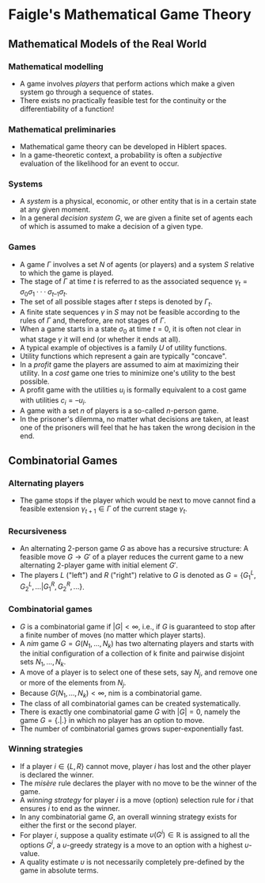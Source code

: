 # Faigle's Mathematical Game Theory

## Mathematical Models of the Real World

### Mathematical modelling

- A game involves *players* that perform actions which make a given system go through a sequence of states.
- There exists no practically feasible test for the continuity or the differentiability of a function!

### Mathematical preliminaries

-  Mathematical game theory can be developed in Hiblert spaces.
-  In a game-theoretic context, a probability is often a *subjective* evaluation of the likelihood for an event to occur.

### Systems

- A *system* is a physical, economic, or other entity that is in a certain state at any given moment.
- In a general *decision system* $G$, we are given a finite set of agents each of which is assumed to make a decision of a given type.

### Games

- A game $Γ$ involves a set $N$ of agents (or players) and a system $S$ relative to which the game is played.
- The stage of $Γ$ at time $t$ is referred to as the associated sequence $γ_t = σ_0 σ_1 ··· σ_{t–1} σ_t$.
- The set of all possible stages after $t$ steps is denoted by $Γ_t$.
- A finite state sequences $γ$ in $S$ may not be feasible according to the rules of $Γ$ and, therefore, are not stages of $Γ$.
- When a game starts in a state $σ_0$ at time $t = 0$, it is often not clear in what stage $γ$ it will end (or whether it ends at all).
- A typical example of objectives is a family $U$ of utility functions.
- Utility functions which represent a gain are typically "concave".
- In a *profit* game the players are assumed to aim at maximizing their utility. In a *cost* game one tries to minimize one's utility to the best possible.
- A profit game with the utilities $u_i$ is formally equivalent to a cost game with utilities $c_i = –u_i$.
- A game with a set $n$ of players is a so-called $n$-person game.
- In the prisoner's dilemma, no matter what decisions are taken, at least one of the prisoners will feel that he has taken the wrong decision in the end.

## Combinatorial Games

### Alternating players

- The game stops if the player which would be next to move cannot find a feasible extension $γ_{t+1} ∈ Γ$ of the current stage $γ_t$.

### Recursiveness

- An alternating 2-person game $G$ as above has a recursive structure: A feasible move $G → G'$ of a player reduces the current game to a new alternating 2-player game with initial element $G'$.
- The players $L$ ("left") and $R$ ("right") relative to $G$ is denoted as $G = \{G_1^L,G_2^L,...|G_1^R,G_2^R,...\}$.

### Combinatorial games

- $G$ is a combinatorial game if $|G| < \infty$, i.e., if $G$ is guaranteed to stop after a finite number of moves (no matter which player starts).
- A *nim* game $G = G(N_1,...,N_k)$ has two alternating players and starts with the initial configuration of a collection of k finite and pairwise disjoint sets $N_1,...,N_k$.
- A move of a player is to select one of these sets, say $N_j$, and remove one or more of the elements from $N_j$.
- Because $G(N_1,...,N_k) < \infty$, nim is a combinatorial game.
- The class of all combinatorial games can be created systematically.
- There is exactly one combinatorial game $G$ with $|G| = 0$, namely the game $G = \{.|.\}$ in which no player has an option to move.
- The number of combinatorial games grows super-exponentially fast.

### Winning strategies

- If a player $i ∈ \{L,R\}$ cannot move, player $i$ has lost and the other player is declared the winner.
- The *misère* rule declares the player with no move to be the winner of the game.
- A *winning strategy* for player $i$ is a move (option) selection rule for $i$ that ensures $i$ to end as the winner.
- In any combinatorial game $G$, an overall winning strategy exists for either the first or the second player.
- For player $i$, suppose a quality estimate $υ(G^i) ∈ ℝ$ is assigned to all the options $G^i$, a $υ$-greedy strategy is a move to an option with a highest $υ$-value.
- A quality estimate $υ$ is not necessarily completely pre-defined by the game in absolute terms.
